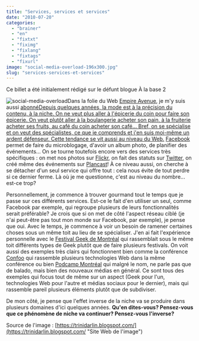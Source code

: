 ```yaml
---
title: "Services, services et services"
date: "2010-07-20"
categories: 
  - "brainer"
  - "en"
  - "fixtxt"
  - "fiximg"
  - "fixlang"
  - "fixtags"
  - "fixurl"
image: "social-media-overload-196x300.jpg"
slug: "services-services-et-services"
---
```


Ce billet a été initialement rédigé sur le défunt blogue À la base 2

![](images/social-media-overload-196x300.jpg "social-media-overload")Dans la folie du Web [Empire Avenue](https://www.empireavenue.com/eahome "Site Web de Empire Avenue"), je m'y suis aussi [abonnéDepuis quelques années, la mode est à la précision du contenu, à la niche. On ne veut plus aller à l'épicerie du coin pour faire son épicerie. On veut plutôt aller à la boulangerie acheter son pain, à la fruiterie acheter ses fruits, au café du coin acheter son café... Bref, on se spécialise et on veut des spécialistes, ce que je comprends et j'en suis moi-même un ardent défenseur. Cette tendance se vit aussi au niveau du Web.](https://www.empireavenue.com/fhar "Ma page sur Empire Avenue") [Facebook](https://www.facebook.com/fharper "Mon compte sur Facebook") permet de faire du microblogage, d'avoir un album photo, de planifier des événements... On se tourne toutefois encore vers des services très spécifiques : on met nos photos sur [Flickr](https://www.flickr.com/photos/fredericharper/ "Mon compte Flickr"), on fait des statuts sur [Twitter](https://twitter.com/fharper "Mon compte Twitter"), on créé même des événements sur [Plancast](https://plancast.com/fharper "Mon compte sur Plancast")! À ce niveau aussi, on cherche à se détacher d'un seul service qui offre tout : cela nous évite de tout perdre si ce dernier ferme. Là où je me questionne, c'est au niveau du nombre... est-ce trop?

Personnellement, je commence à trouver gourmand tout le temps que je passe sur ces différents services. Est-ce le fait d'en utiliser un seul, comme Facebook par exemple, qui regroupe plusieurs de leurs fonctionnalités serait préférable? Je crois que si on met de côté l'aspect réseau ciblé (je n'ai peut-être pas tout mon monde sur Facebook, par exemple), je pense que oui. Avec le temps, je commence à voir un besoin de ramener certaines choses sous un même toit au lieu de se spécialiser. J'en ai fait l'expérience personnelle avec le [Festival Geek de Montréal](https://geekfestmtl.com "Site Web du Festival Geek de Montréal") qui rassemblait sous le même toit différents types de Geek plutôt que de faire plusieurs festivals. On voit aussi des exemples très clairs qui fonctionnent bien comme la conférence [Confoo](https://confoo.ca "Site Web de la conférence Confoo") qui rassemble plusieurs technologies Web dans la même conférence ou bien [Podcamp Montréal](https://podcampmontreal.org/ "Site Web de Podcamp Montréal") qui malgré le nom, ne parle pas que de balado, mais bien des nouveaux médias en général. Ce sont tous des exemples qui focus tout de même sur un aspect (Geek pour l'un, technologies Web pour l'autre et médias sociaux pour le dernier), mais qui rassemble pareil plusieurs éléments plutôt que de subdiviser.

De mon côté, je pense que l'effet inverse de la niche va se produire dans plusieurs domaines d'ici quelques années. **Qu'en dites-vous? Pensez-vous que ce phénomène de niche va continuer? Pensez-vous l'inverse?**

Source de l'image : [https://trinidarlin.blogspot.com/](https://trinidarlin.blogspot.com/ "Site Web de l'image")
